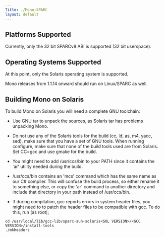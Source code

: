 ```yaml
---
Title: ./Mono:SPARC
layout: default
---
```


Platforms Supported
-------------------

Currently, only the 32 bit SPARCv8 ABI is supported (32 bit userspace).

Operating Systems Supported
---------------------------

At this point, only the Solaris operating system is supported.

Mono releases from 1.1.14 onward should run on Linux/SPARC as well.

Building Mono on Solaris
------------------------

To build Mono on Solaris you will need a complete GNU toolchain:

-   Use GNU tar to unpack the sources, as Solaris tar has problems
    unpacking Mono.

-   Do not use any of the Solaris tools for the build (cc, ld, as, m4,
    yacc, sed), make sure that you have a set of GNU tools. When running
    configure, make sure that none of the build tools used are from
    Solaris. Set CC=gcc and use gmake for the build.

-   You might need to add /usr/ccs/bin to your PATH since it contains
    the 'ar' utility needed during the build.

-   /usr/ccs/bin contains an 'mcs' command which has the same name as
    our C\# compiler. This will confuse the build process, so either
    rename it to something else, or copy the 'ar' command to another
    directory and include that directory in your path instead of
    /usr/ccs/bin.

-   If during compilation, gcc reports errors in system header files,
    you might need to to patch the header files to be compatible with
    gcc. To do this, run (as root);

<!-- -->

    cd /usr/local/lib/gcc-lib/sparc-sun-solaris<SOL VERSION>/<GCC VERSION>/install-tools
    ./mkheaders
